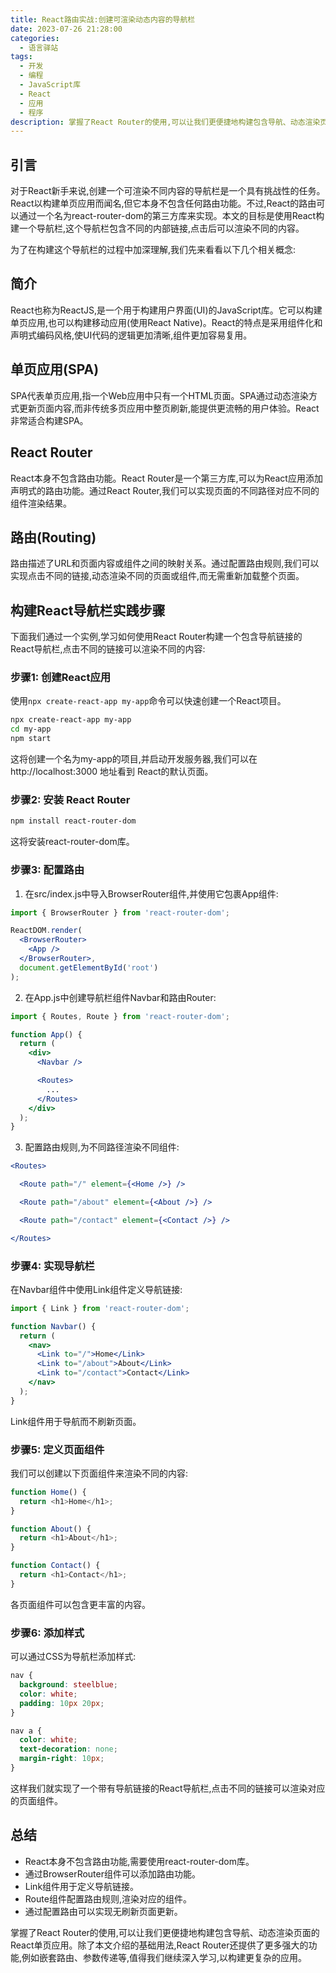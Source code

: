 ```yaml
---
title: React路由实战:创建可渲染动态内容的导航栏
date: 2023-07-26 21:28:00
categories:
  - 语言驿站
tags:
  - 开发
  - 编程
  - JavaScript库
  - React
  - 应用
  - 程序
description: 掌握了React Router的使用,可以让我们更便捷地构建包含导航、动态渲染页面的React单页应用
---
```


## 引言

对于React新手来说,创建一个可渲染不同内容的导航栏是一个具有挑战性的任务。React以构建单页应用而闻名,但它本身不包含任何路由功能。不过,React的路由可以通过一个名为react-router-dom的第三方库来实现。本文的目标是使用React构建一个导航栏,这个导航栏包含不同的内部链接,点击后可以渲染不同的内容。

为了在构建这个导航栏的过程中加深理解,我们先来看看以下几个相关概念:

## 简介

React也称为ReactJS,是一个用于构建用户界面(UI)的JavaScript库。它可以构建单页应用,也可以构建移动应用(使用React Native)。React的特点是采用组件化和声明式编码风格,使UI代码的逻辑更加清晰,组件更加容易复用。

## 单页应用(SPA)

SPA代表单页应用,指一个Web应用中只有一个HTML页面。SPA通过动态渲染方式更新页面内容,而非传统多页应用中整页刷新,能提供更流畅的用户体验。React非常适合构建SPA。

## React Router

React本身不包含路由功能。React Router是一个第三方库,可以为React应用添加声明式的路由功能。通过React Router,我们可以实现页面的不同路径对应不同的组件渲染结果。

## 路由(Routing)

路由描述了URL和页面内容或组件之间的映射关系。通过配置路由规则,我们可以实现点击不同的链接,动态渲染不同的页面或组件,而无需重新加载整个页面。

## 构建React导航栏实践步骤

下面我们通过一个实例,学习如何使用React Router构建一个包含导航链接的React导航栏,点击不同的链接可以渲染不同的内容:

### 步骤1: 创建React应用

使用`npx create-react-app my-app`命令可以快速创建一个React项目。

```sh
npx create-react-app my-app
cd my-app
npm start
```

这将创建一个名为my-app的项目,并启动开发服务器,我们可以在http://localhost:3000 地址看到 React的默认页面。

### 步骤2: 安装 React Router

```sh
npm install react-router-dom
```

这将安装react-router-dom库。

### 步骤3: 配置路由

1. 在src/index.js中导入BrowserRouter组件,并使用它包裹App组件:

```jsx
import { BrowserRouter } from 'react-router-dom';

ReactDOM.render(
  <BrowserRouter>
    <App />
  </BrowserRouter>,
  document.getElementById('root')
);
```

2. 在App.js中创建导航栏组件Navbar和路由Router:

```jsx
import { Routes, Route } from 'react-router-dom';

function App() {
  return (
    <div>
      <Navbar />

      <Routes>
        ...
      </Routes>
    </div>
  );
}
```

3. 配置路由规则,为不同路径渲染不同组件:

```jsx
<Routes>

  <Route path="/" element={<Home />} />

  <Route path="/about" element={<About />} />

  <Route path="/contact" element={<Contact />} />

</Routes>
```

### 步骤4: 实现导航栏

在Navbar组件中使用Link组件定义导航链接:

```jsx
import { Link } from 'react-router-dom';

function Navbar() {
  return (
    <nav>
      <Link to="/">Home</Link>
      <Link to="/about">About</Link>
      <Link to="/contact">Contact</Link>
    </nav>
  );
}
```

Link组件用于导航而不刷新页面。

### 步骤5: 定义页面组件

我们可以创建以下页面组件来渲染不同的内容:

```js
function Home() {
  return <h1>Home</h1>;
}

function About() {
  return <h1>About</h1>;
}

function Contact() {
  return <h1>Contact</h1>;
}
```

各页面组件可以包含更丰富的内容。

### 步骤6: 添加样式

可以通过CSS为导航栏添加样式:

```css
nav {
  background: steelblue;
  color: white;
  padding: 10px 20px;
}

nav a {
  color: white;
  text-decoration: none;
  margin-right: 10px;
}
```

这样我们就实现了一个带有导航链接的React导航栏,点击不同的链接可以渲染对应的页面组件。

## 总结

- React本身不包含路由功能,需要使用react-router-dom库。
- 通过BrowserRouter组件可以添加路由功能。
- Link组件用于定义导航链接。
- Route组件配置路由规则,渲染对应的组件。
- 通过配置路由可以实现无刷新页面更新。

掌握了React Router的使用,可以让我们更便捷地构建包含导航、动态渲染页面的React单页应用。除了本文介绍的基础用法,React Router还提供了更多强大的功能,例如嵌套路由、参数传递等,值得我们继续深入学习,以构建更复杂的应用。